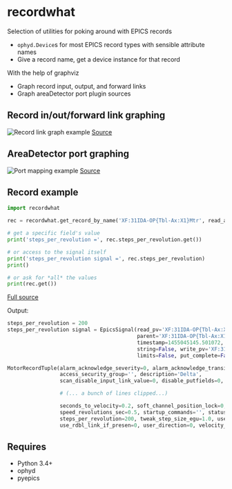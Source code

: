 recordwhat
==========

Selection of utilities for poking around with EPICS records

* `ophyd.Device`s for most EPICS record types with sensible attribute names
* Give a record name, get a device instance for that record

With the help of graphviz
* Graph record input, output, and forward links
* Graph areaDetector port plugin sources

Record in/out/forward link graphing
-----------------------------------
![Record link graph example](https://cdn.rawgit.com/klauer/recordwhat/master/examples/record_link_graph.svg)
[Source](examples/record_link_graph.py)

AreaDetector port graphing
--------------------------
![Port mapping example](https://cdn.rawgit.com/klauer/recordwhat/master/examples/ad_ports.svg)
[Source](examples/areadetector.py)

Record example
--------------

```python
import recordwhat

rec = recordwhat.get_record_by_name('XF:31IDA-OP{Tbl-Ax:X1}Mtr', read_attrs=[])

# get a specific field's value
print('steps_per_revolution =', rec.steps_per_revolution.get())

# or access to the signal itself
print('steps_per_revolution signal =', rec.steps_per_revolution)
print()

# or ask for *all* the values
print(rec.get())
```
[Full source](examples/motor.py)


Output:
```python
steps_per_revolution = 200
steps_per_revolution signal = EpicsSignal(read_pv='XF:31IDA-OP{Tbl-Ax:X1}Mtr.SREV', 
                                          parent='XF:31IDA-OP{Tbl-Ax:X1}Mtr', value=200, 
                                          timestamp=1455045145.501072, pv_kw={}, auto_monitor=False, 
                                          string=False, write_pv='XF:31IDA-OP{Tbl-Ax:X1}Mtr.SREV',
                                          limits=False, put_complete=False)

MotorRecordTuple(alarm_acknowledge_severity=0, alarm_acknowledge_transient=1,
                 access_security_group='', description='Delta',
                 scan_disable_input_link_value=0, disable_putfields=0,

                 # (... a bunch of lines clipped...)

                 seconds_to_velocity=0.2, soft_channel_position_lock=0,
                 speed_revolutions_sec=0.5, startup_commands='', status_update=0,
                 steps_per_revolution=200, tweak_step_size_egu=1.0, use_encoder_if_present=0,
                 use_rdbl_link_if_presen=0, user_direction=0, velocity_egu_s=0.1)
```

Requires
--------
* Python 3.4+
* ophyd
* pyepics
